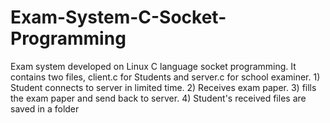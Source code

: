 # Exam-System-C-Socket-Programming
Exam system developed on Linux C language socket programming. It contains two files, client.c for Students and server.c for school examiner. 1) Student connects to server in limited time. 2) Receives exam paper. 3) fills the exam paper and send back to server. 4) Student's received files are saved in a folder

